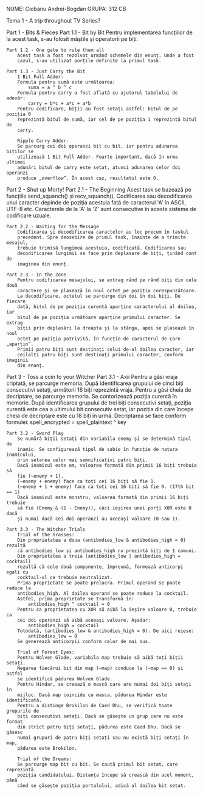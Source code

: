 NUME: Ciobanu Andrei-Bogdan
GRUPA: 312 CB

Tema 1 - A trip throughout TV Series?

Part 1 - Bits & Pieces
    Part 1.1 - Bit by Bit
        Pentru implementarea funcțiilor de la acest task, s-au folosit măștile
        și operatorii pe biți.

    Part 1.2 - One gate to rule them all
        Acest task a fost rezolvat urmând schemele din enunț. Unde a fost
        cazul, s-au utilizat porțile definite la primul task.

    Part 1.3 - Just Carry the Bit
        1 Bit Full Adder:
        Formula pentru sumă este următoarea:
            suma = a ^ b ^ c
        Formula pentru carry a fost aflată cu ajutorul tabelului de adevăr:
            carry = b*c + a*c + a*b
        Pentru codificare, biții au fost setați astfel: bitul de pe poziția 0
        reprezintă bitul de sumă, iar cel de pe poziția 1 reprezintă bitul de
        carry.

        Ripple Carry Adder:
        Se parcurg cei doi operanzi bit cu bit, iar pentru adunarea biților se
        utilizează 1 Bit Full Adder. Foarte important, dacă în urma ultimei
        adunări bitul de carry este setat, atunci adunarea celor doi operanzi
        produce „overflow”. În acest caz, rezultatul este 0.


Part 2 - Shut up Morty!
    Part 2.1 - The Beginning
        Acest task se bazează pe funcțiile send_squanch() și recv_squanch().
        Codificarea sau decodificarea unui caracter depinde de poziția acestuia
        față de caracterul 'A' în ASCII, UTF-8 etc. Caracterele de la 'A' la
        'Z' sunt consecutive în aceste sisteme de codificare uzuale.

    Part 2.2 - Waiting for the Message
        Codificarea și decodificarea caractelor au loc precum în taskul
        precedent. Spre deosebire de primul task, înainte de a trimite mesajul,
        trebuie trimisă lungimea acestuia, codificată. Codificarea sau
        decodificarea lungimii se face prin deplasare de biți, ținând cont de
        imaginea din enunț.

    Part 2.3 - In the Zone
        Pentru codificarea mesajului, se extrag rând pe rând biți din cele două
        caractere și se plasează în noul octet pe poziția corespunzătoare.
        La decodificare, octetul se parcurge din doi în doi biți. De fiecare
        dată, bitul de pe poziția curentă aparține caracterului al doilea, iar
        bitul de pe poziția următoare aparține primului caracter. Se extrag
        biții prin deplasări la dreapta și la stânga, apoi se plasează în noul
        octet pe poziția potrivită, în funcție de caracterul de care „aparțin”.
        Primii patru biți sunt destinați celui de-al doilea caracter, iar
        ceilalți patru biți sunt destinați primului caracter, conform imaginii
        din enunț.


Part 3 - Toss a coin to your Witcher
    Part 3.1 - Axii
        Pentru a găsi vraja criptată, se parcurge memoria. După identificarea
        grupului de cinci biți consecutivi setați, următorii 16 biți reprezintă
        vraja.
        Pentru a găsi cheia de decriptare, se parcurge memoria. Se contorizează
        poziția curentă în memorie. După identificarea grupului de trei biți
        consecutivi setați, poziția curentă este cea a ultimului bit consecutiv
        setat, iar poziția din care începe cheia de decriptare este cu 18 biți
        în urmă.
        Decriptarea se face conform formulei:
            spell_encrypted = spell_plaintext ^ key

    Part 3.2 - Sword Play
        Se numără biții setați din variabila enemy și se determină tipul de
        inamic. Se configurează tipul de sabie în funcție de natura inamicului,
        prin setarea celor mai semnificativi patru biți.
        Dacă inamicul este om, valoarea formată din primii 16 biți trebuie să
        fie (~enemy + 1).
        (~enemy + enemy) face ca toți cei 16 biți să fie 1.
        (~enemy + 1 + enemy) face ca toți cei 16 biți să fie 0. (17th bit == 1)
        Dacă inamicul este monstru, valoarea formată din primii 16 biți trebuie
        să fie (Enemy & (1 - Enemy)), căci ieșirea unei porți XOR este 0 dacă
        și numai dacă cei doi operanzi au aceeași valoare (0 sau 1).

    Part 3.3 - The Witcher Trials
        Trial of the Grasses:
        Din proprietatea a doua (antibodies_low & antibodies_high = 0) rezultă
        că antibodies_low și antibodies_high nu prezintă biți de 1 comuni.
        Din proprietatea a treia (antibodies_low | antibodies_high = cocktail)
        rezultă că cele două componente, împreună, formează anticorpi egali cu
        cocktail-ul ce trebuie neutralizat.
        Prima proprietate se poate prelucra. Primul operand se poate reduce la
        antibodies_high. Al doilea operand se poate reduce la cocktail.
        Astfel, prima proprietate se transformă în:
            antibodies_high ^ cocktail = 0
        Pentru ca proprietatea cu XOR să aibă la ieșire valoare 0, trebuie ca
        cei doi operanzi să aibă aceeași valoare. Așadar:
            antibodies_high = cocktail
        Totodată, (antibodies_low & antibodies_high = 0). De aici reiese:
            antibodies_low = 0
        Se generează anticorpii conform celor de mai sus.

        Trial of Forest Eyes:
        Pentru Wolven Glade, variabila map trebuie să aibă toți biții setați.
        Negarea fiecărui bit din map (~map) conduce la (~map == 0) și astfel
        se identifică pădurea Wolven Glade.
        Pentru Hindar, se creează o mască care are numai doi biți setați în
        mijloc. Dacă map coincide cu masca, pădurea Hindar este identificată.
        Pentru a distinge Brokilon de Caed Dhu, se verifică toate grupurile de
        biți consecutivi setați. Dacă se găsește un grup care nu este format
        din strict patru biți setați, pădurea este Caed Dhu. Dacă se găsesc
        numai grupuri de patru biți setați sau nu există biți setați în map,
        pădurea este Brokilon.

        Trial of the Dreams:
        Se parcurge map bit cu bit. Se caută primul bit setat, care reprezintă
        poziția candidatului. Distanța începe să crească din acel moment, până
        când se găsește poziția portalului, adică al doilea bit setat.
